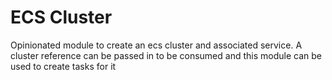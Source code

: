 # ECS Cluster
Opinionated module to create an ecs cluster and associated service. A cluster reference can be passed in to be consumed
and this module can be used to create tasks for it
